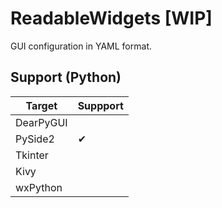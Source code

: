# ReadableWidgets [WIP]
GUI configuration in YAML format.


## Support (Python)

| Target | Suppport |
| --- | --- |
| DearPyGUI | |
| PySide2 | ✔ |
| Tkinter | |
| Kivy | |
| wxPython | |

